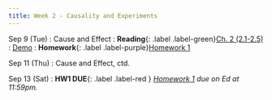 ```yaml
---
title: Week 2 - Causality and Experiments
---
```


Sep 9 (Tue)
: Cause and Effect
  : **Reading**{: .label .label-green}[Ch. 2 (2.1-2.5)](https://inferentialthinking.com/chapters/02/causality-and-experiments.html)
: [Demo](#)
  : **Homework**{: .label .label-purple}[Homework 1](https://edstem.org/us/courses/80618/lessons/142883/slides/811799)

Sep 11 (Thu)
: Cause and Effect, ctd.

Sep 13 (Sat)
: **HW1 DUE**{: .label .label-red } *[Homework 1](https://edstem.org/us/courses/80618/lessons/142883/slides/811799) due on Ed at 11:59pm.*